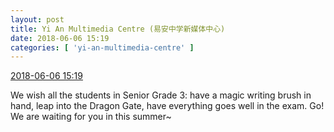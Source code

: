 ```yaml
---
layout: post
title: Yi An Multimedia Centre (易安中学新媒体中心)
date: 2018-06-06 15:19
categories: [ 'yi-an-multimedia-centre' ]
---
```


<div class="weibo-info">
  <a href="https://weibo.com/6196825252/Gk6WZdy6R">2018-06-06 15:19</a>
</div>

We wish all the students in Senior Grade 3: have a magic writing brush in hand, leap into the Dragon Gate, have everything goes well in the exam. Go! We are waiting for you in this summer~
